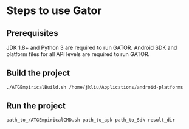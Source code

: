 # Steps to use Gator

## Prerequisites

JDK 1.8+ and Python 3 are required to run GATOR.
Android SDK and platform files for all API levels are required to run GATOR.

## Build the project

```[shell]
./ATGEmpiricalBuild.sh /home/jkliu/Applications/android-platforms
```

## Run the project

```[shell]
path_to_/ATGEmpiricalCMD.sh path_to_apk path_to_Sdk result_dir
```
